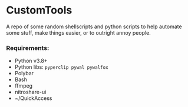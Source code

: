 # CustomTools

A repo of some random shellscripts and python scripts to help automate some stuff, make things easier, or to outright annoy people.

### Requirements:

- Python v3.8+
- Python libs: `pyperclip pywal pywalfox`
- Polybar
- Bash
- ffmpeg
- nitroshare-ui
- ~/QuickAccess
